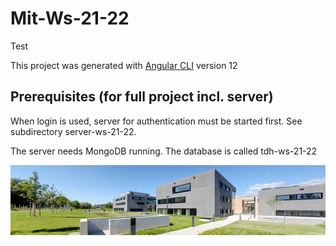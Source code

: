# Mit-Ws-21-22

Test

This project was generated with [Angular CLI](https://github.com/angular/angular-cli) version 12

## Prerequisites (for full project incl. server)

When login is used, server for authentication must be started first. See subdirectory server-ws-21-22.

The server needs MongoDB running. The database is called tdh-ws-21-22

![Test image](img/thd_campus1.jpg "THD Campus")

